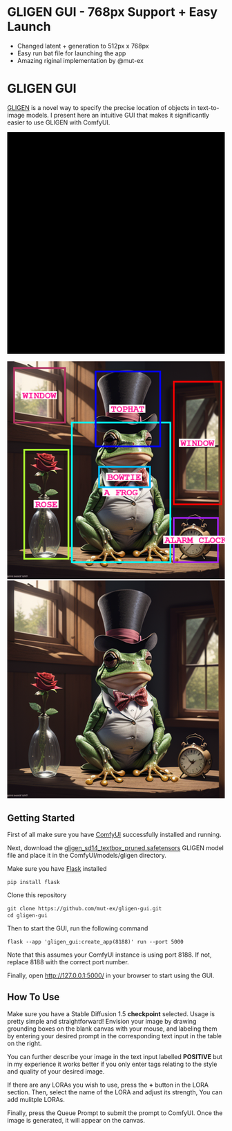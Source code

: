# GLIGEN GUI - 768px Support + Easy Launch

- Changed latent + generation to 512px x 768px
- Easy run bat file for launching the app
- Amazing riginal implementation by @mut-ex

# GLIGEN GUI

[GLIGEN](https://gligen.github.io/) is a novel way to specify the precise location of objects in text-to-image models. I present here an intuitive GUI that makes it significantly easier to use GLIGEN with ComfyUI.

![GLIGEN GUI demo](demo.gif)

![GLIGEN Example Image](example_boxes.png)
![GLIGEN Example Image](example.png)

## Getting Started

First of all make sure you have [ComfyUI](https://github.com/comfyanonymous/ComfyUI) successfully installed and running.

Next, download the [gligen_sd14_textbox_pruned.safetensors](https://huggingface.co/comfyanonymous/GLIGEN_pruned_safetensors/blob/main/gligen_sd14_textbox_pruned.safetensors) GLIGEN model file and place it in the ComfyUI/models/gligen directory.

Make sure you have [Flask](https://flask.palletsprojects.com/en/3.0.x/) installed

    pip install flask

Clone this repository

    git clone https://github.com/mut-ex/gligen-gui.git
    cd gligen-gui

Then to start the GUI, run the following command

    flask --app 'gligen_gui:create_app(8188)' run --port 5000

Note that this assumes your ComfyUI instance is using port 8188. If not, replace 8188 with the correct port number.

Finally, open http://127.0.0.1:5000/ in your browser to start using the GUI.

## How To Use

Make sure you have a Stable Diffusion 1.5 **checkpoint** selected. Usage is pretty simple and straightforward! Envision your image by drawing grounding boxes on the blank canvas with your mouse, and labeling them by entering your desired prompt in the corresponding text input in the table on the right.

You can further describe your image in the text input labelled **POSITIVE** but in my experience it works better if you only enter tags relating to the style and quality of your desired image.

If there are any LORAs you wish to use, press the **+** button in the LORA section. Then, select the name of the LORA and adjust its strength, You can add mulitple LORAs.

Finally, press the Queue Prompt to submit the prompt to ComfyUI. Once the image is generated, it will appear on the canvas.
